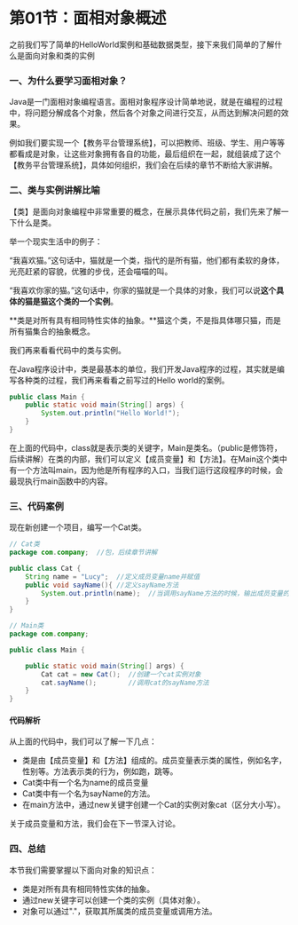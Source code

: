 # 第01节：面相对象概述

之前我们写了简单的HelloWorld案例和基础数据类型，接下来我们简单的了解什么是面向对象和类的实例  

### 一、为什么要学习面相对象？

Java是一门面相对象编程语言。面相对象程序设计简单地说，就是在编程的过程中，将问题分解成各个对象，然后各个对象之间进行交互，从而达到解决问题的效果。  

例如我们要实现一个【教务平台管理系统】，可以把教师、班级、学生、用户等等都看成是对象，让这些对象拥有各自的功能，最后组织在一起，就组装成了这个【教务平台管理系统】，具体如何组织，我们会在后续的章节不断给大家讲解。  

### 二、类与实例讲解比喻

【类】是面向对象编程中非常重要的概念，在展示具体代码之前，我们先来了解一下什么是类。  

举一个现实生活中的例子：  

“我喜欢猫。”这句话中，猫就是一个类，指代的是所有猫，他们都有柔软的身体，光亮赶紧的容貌，优雅的步伐，还会喵喵的叫。  

“我喜欢你家的猫。”这句话中，你家的猫就是一个具体的对象，我们可以说**这个具体的猫是猫这个类的一个实例**。  

**类是对所有具有相同特性实体的抽象。**猫这个类，不是指具体哪只猫，而是所有猫集合的抽象概念。  

我们再来看看代码中的类与实例。  

在Java程序设计中，类是最基本的单位，我们开发Java程序的过程，其实就是编写各种类的过程，我们再来看看之前写过的Hello world的案例。  

``` java
public class Main {
    public static void main(String[] args) {
        System.out.println("Hello World!");
    }
}
```

在上面的代码中，class就是表示类的关键字，Main是类名。（public是修饰符，后续讲解）在类的内部，我们可以定义【成员变量】和【方法】。在Main这个类中有一个方法叫main，因为他是所有程序的入口，当我们运行这段程序的时候，会最现执行main函数中的内容。  

### 三、代码案例

现在新创建一个项目，编写一个Cat类。  

``` java
// Cat类
package com.company;  //包，后续章节讲解

public class Cat {
    String name = "Lucy";  //定义成员变量name并赋值
    public void sayName(){ //定义sayName方法
        System.out.println(name);  //当调用sayName方法的时候，输出成员变量的值
    }
}

// Main类
package com.company;  

public class Main {

    public static void main(String[] args) {
        Cat cat = new Cat();  //创建一个cat实例对象
        cat.sayName();        //调用cat的sayName方法
    }
}

```

#### 代码解析

从上面的代码中，我们可以了解一下几点：  

* 类是由【成员变量】和【方法】组成的。成员变量表示类的属性，例如名字，性别等。方法表示类的行为，例如跑，跳等。  
* Cat类中有一个名为name的成员变量  
* Cat类中有一个名为sayName的方法。  
* 在main方法中，通过new关键字创建一个Cat的实例对象cat（区分大小写）。  

关于成员变量和方法，我们会在下一节深入讨论。  

### 四、总结

本节我们需要掌握以下面向对象的知识点：

* 类是对所有具有相同特性实体的抽象。
* 通过new关键字可以创建一个类的实例（具体对象）。
* 对象可以通过"."，获取其所属类的成员变量或调用方法。
